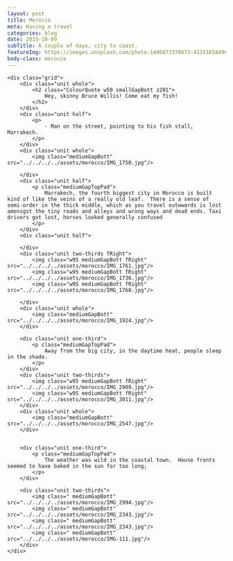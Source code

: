 ```yaml
---
layout: post
title: Morocco
meta: Having a travel
categories: blog
date: 2015-10-09 
subTitle: A couple of days, city to coast.
featureImg: https://images.unsplash.com/photo-1446873378673-4115165849e1?ixlib=rb-0.3.5&q=80&fm=jpg&crop=entropy&w=1080&fit=max&s=a2eb8991d719f130341c45917504305e
body-class: morocco 
---
```


<div class="wider"> 

	<div class="grid">
		<div class="unit whole">
			<h2 class="ColourQuote w50 smallGapBott z201">
				Hey, skinny Bruce Willis! Come eat my fish!
			</h2>
		</div>
		<div class="unit half">	
			<p>
				- Man on the street, pointing to his fish stall, Marrakech.
			</p>
		</div>
		<div class="unit whole">
			<img class="mediumGapBott" src="../../../../assets/morocco/IMG_1750.jpg"/>
			
		</div>
		<div class="unit half">
			<p class="mediumGapTopPad">
				Marrakech, the fourth biggest city in Morocco is built kind of like the veins of a really old leaf.  There is a sense of semi-order in the thick middle, which as you travel outwwards is lost amonsgst the tiny roads and alleys and wrong ways and dead ends. Taxi drivers got lost, horses looked generally confused 
			</p>	
		</div>	
		<div class="unit half">
	
		</div>	
		<div class="unit two-thirds fRight">
			<img class="w95 mediumGapBott fRight" src="../../../../assets/morocco/IMG_1761.jpg"/>
			<img class="w95 mediumGapBott fRight" src="../../../../assets/morocco/IMG_1736.jpg"/>
			<img class="w95 mediumGapBott fRight" src="../../../../assets/morocco/IMG_1768.jpg"/>
			
		</div>			
		<div class="unit whole">
			<img class="mediumGapBott" src="../../../../assets/morocco/IMG_1924.jpg"/>
		</div>

		<div class="unit one-third">
			<p class="mediumGapTopPad">
				Away from the big city, in the daytime heat, people sleep in the shade.
			</p>		
		</div>		
		<div class="unit two-thirds">
			<img class="w95 mediumGapBott fRight" src="../../../../assets/morocco/IMG_2909.jpg"/>
			<img class="w95 mediumGapBott fRight" src="../../../../assets/morocco/IMG_3011.jpg"/>
		</div>	
		<div class="unit whole">
			<img class="mediumGapBott" src="../../../../assets/morocco/IMG_2547.jpg"/>
		</div>


		<div class="unit one-third">
			<p class="mediumGapTopPad">
				The weather was wild in the coastal town.  House fronts seemed to have baked in the sun for too long; 
			</p>		
		</div>		

		<div class="unit two-thirds">
			<img class=" mediumGapBott" src="../../../../assets/morocco/IMG_2994.jpg"/>
			<img class=" mediumGapBott" src="../../../../assets/morocco/IMG_2343.jpg"/>
			<img class=" mediumGapBott" src="../../../../assets/morocco/IMG_2343.jpg"/>
			<img class=" mediumGapBott" src="../../../../assets/morocco/IMG-111.jpg"/>		
		</div>
	</div>

</div>

